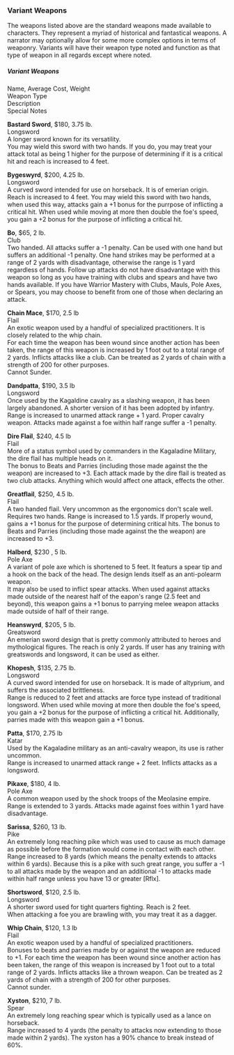 ### Variant Weapons
The weapons listed above are the standard weapons made available to characters. They represent a myriad of historical and fantastical weapons. A narrator may optionally allow for some more complex options in terms of weaponry. Variants will have their weapon type noted and function as that type of weapon in all regards except where noted.

##### Variant Weapons
Name, Average Cost, Weight  
Weapon Type  
Description  
Special Notes

**Bastard Sword**, $180, 3.75 lb.  
Longsword  
A longer sword known for its versatility.  
You may wield this sword with two hands. If you do, you may treat your attack total as being 1 higher for the purpose of determining if it is a critical hit and reach is increased to 4 feet.

**Bygeswyrd**, $200, 4.25 lb.  
Longsword  
A curved sword intended for use on horseback. It is of emerian origin.  
Reach is increased to 4 feet. You may wield this sword with two hands, when used this way, attacks gain a +1 bonus for the purrpose of inflicting a critical hit. When used while moving at more then double the foe's speed, you gain a +2 bonus for the purpose of inflicting a critical hit.

**Bo**, $65, 2 lb.  
Club  
Two handed. All attacks suffer a -1 penalty. Can be used with one hand but suffers an additional -1 penalty. One hand strikes may be performed at a range of 2 yards with disadvantage, otherwise the range is 1 yard regardless of hands. Follow up attacks do not have disadvantage with this weapon so long as you have training with clubs and spears and have two hands available. If you have Warrior Mastery with Clubs, Mauls, Pole Axes, or Spears, you may choose to benefit from one of those when declaring an attack.

**Chain Mace**, $170, 2.5 lb  
Flail  
An exotic weapon used by a handful of specialized practitioners. It is closely related to the whip chain.  
For each time the weapon has been wound since another action has been taken, the range of this weapon is increased by 1 foot out to a total range of 2 yards. Inflicts attacks like a club. Can be treated as 2 yards of chain with a strength of 200 for other purposes.  
Cannot Sunder.

**Dandpatta**, $190, 3.5 lb  
Longsword  
Once used by the Kagaldine cavalry as a slashing weapon, it has been largely abandoned. A shorter version of it has been adopted by infantry.  
Range is increased to unarmed attack range + 1 yard. Proper cavalry weapon. Attacks made against a foe within half range suffer a -1 penalty.

**Dire Flail**, $240, 4.5 lb  
Flail  
More of a status symbol used by commanders in the Kagaladine Military, the dire flail has multiple heads on it.  
The bonus to Beats and Parries (including those made against the the weapon) are increased to +3. Each attack made by the dire flail is treated as two club attacks. Anything which would affect one attack, effects the other.

**Greatflail**, $250, 4.5 lb.  
Flail  
A two handed flail. Very uncommon as the ergonomics don't scale well.  
Requires two hands. Range is increased to 1.5 yards. If properly wound, gains a +1 bonus for the purpose of determining critical hits. The bonus to Beats and Parries (including those made against the the weapon) are increased to +3.

**Halberd**, $230 , 5 lb.  
Pole Axe  
A variant of pole axe which is shortened to 5 feet. It featurs a spear tip and a hook on the back of the head. The design lends itself as an anti-polearm weapon.  
It may also be used to inflict spear attacks. When used against attacks made outside of the nearest half of the eapon's range (2.5 feet and beyond), this weapon gains a +1 bonus to parrying melee weapon attacks made outside of half of their range.

**Heanswyrd**, $205, 5 lb.  
Greatsword  
An emerian sword design that is pretty commonly attributed to heroes and mythological figures. The reach is only 2 yards. If user has any training with greatswords and longsword, it can be used as either.

**Khopesh**, $135, 2.75 lb.  
Longsword  
A curved sword intended for use on horseback. It is made of altyprium, and suffers the associated brittleness.  
Range is reduced to 2 feet and attacks are force type instead of traditional longsword. When used while moving at more then double the foe's speed, you gain a +2 bonus for the purpose of inflicting a critical hit. Additionally, parries made with this weapon gain a +1 bonus.

**Patta**, $170, 2.75 lb  
Katar  
Used by the Kagaladine military as an anti-cavalry weapon, its use is rather uncommon.  
Range is increased to unarmed attack range + 2 feet. Inflicts attacks as a longsword.

**Pikaxe**, $180, 4 lb.  
Pole Axe  
A common weapon used by the shock troops of the Meolasine empire.  
Range is extended to 3 yards. Attacks made against foes within 1 yard have disadvantage.

**Sarissa**, $260, 13 lb.  
Pike  
An extremely long reaching pike which was used to cause as much damage as possible before the formation would come in contact with each other.  
Range increased to 8 yards (which means the penalty extends to attacks within 6 yards). Because this is a pike with such great range, you suffer a -1 to all attacks made by the weapon and an additional -1 to attacks made within half range unless you have 13 or greater [Rflx].

**Shortsword**, $120, 2.5 lb.  
Longsword  
A shorter sword used for tight quarters fighting. Reach is 2 feet.  
When attacking a foe you are brawling with, you may treat it as a dagger.

**Whip Chain**, $120, 1.3 lb  
Flail  
An exotic weapon used by a handful of specialized practitioners.  
Bonuses to beats and parries made by or against the weapon are reduced to +1. For each time the weapon has been wound since another action has been taken, the range of this weapon is increased by 1 foot out to a total range of 2 yards. Inflicts attacks like a thrown weapon. Can be treated as 2 yards of chain with a strength of 200 for other purposes.  
Cannot sunder.

**Xyston**, $210, 7 lb.  
Spear  
An extremely long reaching spear which is typically used as a lance on horseback.  
Range increased to 4 yards (the penalty to attacks now extending to those made within 2 yards). The xyston has a 90% chance to break instead of 60%.
